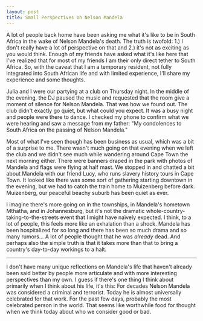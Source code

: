 ```yaml
---
layout: post
title: Small Perspectives on Nelson Mandela
---
```


A lot of people back home have been asking me what it's like to be in South Africa in the wake of Nelson Mandela's death. The truth is twofold: 1.) I don't really have a lot of perspective on that and 2.) it's not as exciting as you would think. Enough of my friends have asked what it's like here that I've realized that for most of my friends I am their only direct tether to South Africa. So, with the caveat that I am a temporary resident, not fully integrated into South African life and with limited experience, I'll share my experience and some thoughts.

Julia and I were our partying at a club on Thursday night. In the middle of the evening, the DJ paused the music and requested that the room give a moment of silence for Nelson Mandela. That was how we found out. The club didn't exactly go quiet, but what could you expect. It was a busy night and people were there to dance. I checked my phone to confirm what we were hearing and saw a message from my father: "My condolences to South Africa on the passing of Nelson Mandela."

Most of what I've seen though has been business as usual, which was a bit of a surprise to me. There wasn't much going on that evening when we left the club and we didn't see much while wandering around Cape Town the next morning either. There were banners draped in the park with photos of Mandela and flags were flying at half mast. We stopped in and chatted a bit about Mandela with our friend Lucy, who runs slavery history tours in Cape Town. It looked like there was some sort of gathering starting downtown in the evening, but we had to catch the train home to Muizenberg before dark. Muizenberg, our peaceful beachy suburb has been quiet as ever.

I imagine there's more going on in the townships, in Mandela's hometown Mthatha, and in Johannesburg, but it's not the dramatic whole-country-taking-to-the-streets event that I might have naïvely expected. I think, to a lot of people, this feels more like an exhalation than a shock. Mandela has been hospitalized for so long and there has been so much drama and so many rumors... A lot of people thought that he was *already* dead. And perhaps also the simple truth is that it takes more than that to bring a country's day-to-day workings to a halt.

* * *

I don't have many unique reflections on Mandela's life that haven't already been said better by people more articulate and with more interesting perspectives than my own. I guess if there's one thing I think about primarily when I think about his life, it's this: For decades Nelson Mandela was considered a criminal and terrorist. Today he is almost universally celebrated for that work. For the past few days, probably the most celebrated person in the world. That seems like worthwhile food for thought when we think today about who we consider good or bad.